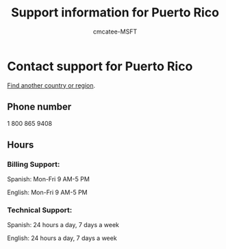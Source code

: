 ﻿---                                
title: Support information for Puerto Rico
author: cmcatee-MSFT
ms.author: cmcatee
manager: mnirkhe
audience: Admin
ms.topic: reference
ms.service: o365-administration
localization_priority: Priority
description: Learn how to contact support for your country or region.
ROBOTS: NOINDEX, NOFOLLOW
---

# Contact support for Puerto Rico

[Find another country or region](../contact-support-for-business-products.md).

## Phone number
1 800 865 9408

## Hours
### Billing Support:

Spanish: Mon-Fri 9 AM-5 PM

English: Mon-Fri 9 AM-5 PM

### Technical Support:

Spanish: 24 hours a day, 7 days a week

English: 24 hours a day, 7 days a week